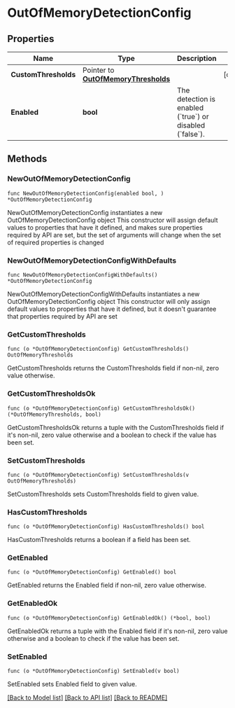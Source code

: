 # OutOfMemoryDetectionConfig

## Properties

Name | Type | Description | Notes
------------ | ------------- | ------------- | -------------
**CustomThresholds** | Pointer to [**OutOfMemoryThresholds**](OutOfMemoryThresholds.md) |  | [optional] 
**Enabled** | **bool** | The detection is enabled (&#x60;true&#x60;) or disabled (&#x60;false&#x60;). | 

## Methods

### NewOutOfMemoryDetectionConfig

`func NewOutOfMemoryDetectionConfig(enabled bool, ) *OutOfMemoryDetectionConfig`

NewOutOfMemoryDetectionConfig instantiates a new OutOfMemoryDetectionConfig object
This constructor will assign default values to properties that have it defined,
and makes sure properties required by API are set, but the set of arguments
will change when the set of required properties is changed

### NewOutOfMemoryDetectionConfigWithDefaults

`func NewOutOfMemoryDetectionConfigWithDefaults() *OutOfMemoryDetectionConfig`

NewOutOfMemoryDetectionConfigWithDefaults instantiates a new OutOfMemoryDetectionConfig object
This constructor will only assign default values to properties that have it defined,
but it doesn't guarantee that properties required by API are set

### GetCustomThresholds

`func (o *OutOfMemoryDetectionConfig) GetCustomThresholds() OutOfMemoryThresholds`

GetCustomThresholds returns the CustomThresholds field if non-nil, zero value otherwise.

### GetCustomThresholdsOk

`func (o *OutOfMemoryDetectionConfig) GetCustomThresholdsOk() (*OutOfMemoryThresholds, bool)`

GetCustomThresholdsOk returns a tuple with the CustomThresholds field if it's non-nil, zero value otherwise
and a boolean to check if the value has been set.

### SetCustomThresholds

`func (o *OutOfMemoryDetectionConfig) SetCustomThresholds(v OutOfMemoryThresholds)`

SetCustomThresholds sets CustomThresholds field to given value.

### HasCustomThresholds

`func (o *OutOfMemoryDetectionConfig) HasCustomThresholds() bool`

HasCustomThresholds returns a boolean if a field has been set.

### GetEnabled

`func (o *OutOfMemoryDetectionConfig) GetEnabled() bool`

GetEnabled returns the Enabled field if non-nil, zero value otherwise.

### GetEnabledOk

`func (o *OutOfMemoryDetectionConfig) GetEnabledOk() (*bool, bool)`

GetEnabledOk returns a tuple with the Enabled field if it's non-nil, zero value otherwise
and a boolean to check if the value has been set.

### SetEnabled

`func (o *OutOfMemoryDetectionConfig) SetEnabled(v bool)`

SetEnabled sets Enabled field to given value.



[[Back to Model list]](../README.md#documentation-for-models) [[Back to API list]](../README.md#documentation-for-api-endpoints) [[Back to README]](../README.md)


